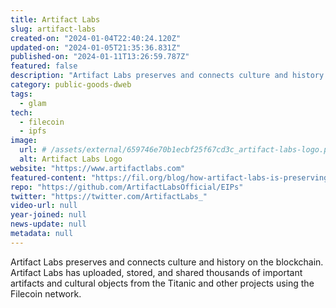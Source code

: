 ```yaml
---
title: Artifact Labs
slug: artifact-labs
created-on: "2024-01-04T22:40:24.120Z"
updated-on: "2024-01-05T21:35:36.831Z"
published-on: "2024-01-11T13:26:59.787Z"
featured: false
description: "Artifact Labs preserves and connects culture and history on the blockchain."
category: public-goods-dweb
tags:
  - glam
tech:
  - filecoin
  - ipfs
image:
  url: # /assets/external/659746e70b1ecbf25f67cd3c_artifact-labs-logo.png
  alt: Artifact Labs Logo
website: "https://www.artifactlabs.com"
featured-content: "https://fil.org/blog/how-artifact-labs-is-preserving-and-connecting-history-and-culture-using-the-blockchain/"
repo: "https://github.com/ArtifactLabsOfficial/EIPs"
twitter: "https://twitter.com/ArtifactLabs_"
video-url: null
year-joined: null
news-update: null
metadata: null
---
```


Artifact Labs preserves and connects culture and history on the blockchain. Artifact Labs has uploaded, stored, and shared thousands of important artifacts and cultural objects from the Titanic and other projects using the Filecoin network.
